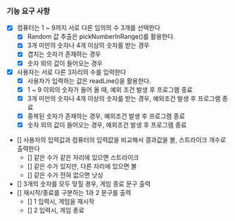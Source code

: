 ### 기능 요구 사항
- [X] 컴퓨터는 1 ~ 9까지 서로 다른 임의의 수 3개를 선택한다
  - [X] Random 값 추출은 pickNumberInRange()를 활용한다.
  - [X] 3개 미만의 숫자나 4개 이상의 숫자를 받는 경우
  - [X] 겹치는 숫자가 존재하는 경우
  - [X] 숫자 외의 값이 들어오는 경우
- [X] 사용자는 서로 다른 3자리의 수를 입력한다
  - [X] 사용자가 입력하는 값은 readLine()을 활용한다.
  - [X] 1 ~ 9 이외의 숫자가 들어 올 때, 예외 조건 발생 후 프로그램 종료 
  - [X] 3개 미만의 숫자나 4개 이상의 숫자를 받는 경우, 예외조건 발생 후 프로그램 종료
  - [X] 중복된 숫자가 존재하는 경우, 예외조건 발생 후 프로그램 종료
  - [X] 숫자 외의 값이 들어오는 경우, 예외조건 발생 후 프로그램 종료
- [] 사용자의 입력값과 컴퓨터의 입력값을 비교해서 결과값을 볼, 스트라이크 개수로 출력한다
  - [] 같은 수가 같은 자리에 있으면 스트라이크
  - [] 같은 수가 있지만, 다른 자리에 있으면 볼
  - [] 같은 수가 전혀 없으면 낫싱
- [] 3개의 숫자를 모두 맞힐 경우, 게임 종료 문구 출력
- [] 재시작/종료를 구분하는 1과 2 문구를 출력
  - [] 1 입력시, 게임을 재시작
  - [] 2 입력시, 게임 종료

